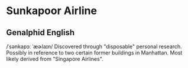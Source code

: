 
# Sunkapoor Airline

## Genalphid English

/ˈsənkapɔː ˈæɚlaɪn/
Discovered through "disposable" personal research. Possibly in reference to two certain former buildings in Manhattan. Most likely derived from "Singapore Airlines".









